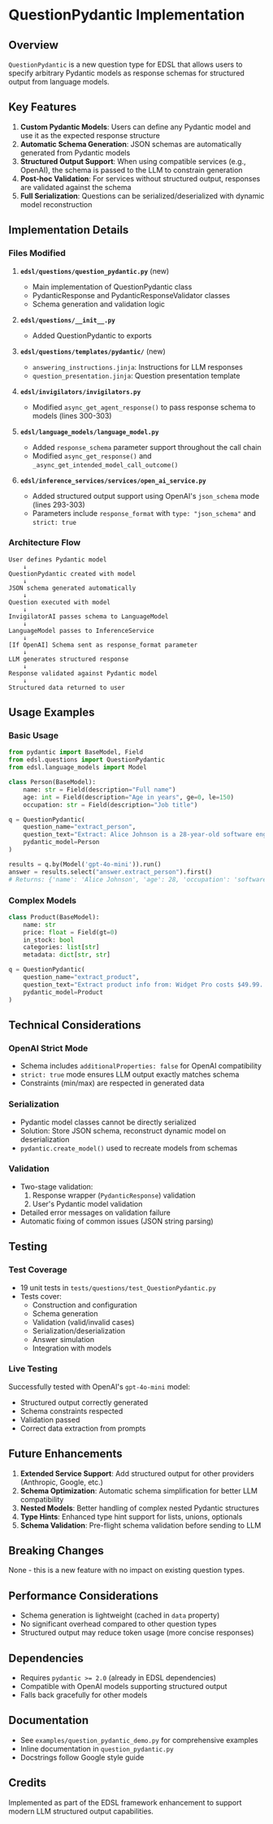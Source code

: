 # QuestionPydantic Implementation

## Overview

`QuestionPydantic` is a new question type for EDSL that allows users to specify arbitrary Pydantic models as response schemas for structured output from language models.

## Key Features

1. **Custom Pydantic Models**: Users can define any Pydantic model and use it as the expected response structure
2. **Automatic Schema Generation**: JSON schemas are automatically generated from Pydantic models
3. **Structured Output Support**: When using compatible services (e.g., OpenAI), the schema is passed to the LLM to constrain generation
4. **Post-hoc Validation**: For services without structured output, responses are validated against the schema
5. **Full Serialization**: Questions can be serialized/deserialized with dynamic model reconstruction

## Implementation Details

### Files Modified

1. **`edsl/questions/question_pydantic.py`** (new)
   - Main implementation of QuestionPydantic class
   - PydanticResponse and PydanticResponseValidator classes
   - Schema generation and validation logic

2. **`edsl/questions/__init__.py`**
   - Added QuestionPydantic to exports

3. **`edsl/questions/templates/pydantic/`** (new)
   - `answering_instructions.jinja`: Instructions for LLM responses
   - `question_presentation.jinja`: Question presentation template

4. **`edsl/invigilators/invigilators.py`**
   - Modified `async_get_agent_response()` to pass response schema to models (lines 300-303)

5. **`edsl/language_models/language_model.py`**
   - Added `response_schema` parameter support throughout the call chain
   - Modified `async_get_response()` and `_async_get_intended_model_call_outcome()`

6. **`edsl/inference_services/services/open_ai_service.py`**
   - Added structured output support using OpenAI's `json_schema` mode (lines 293-303)
   - Parameters include `response_format` with `type: "json_schema"` and `strict: true`

### Architecture Flow

```
User defines Pydantic model
    ↓
QuestionPydantic created with model
    ↓
JSON schema generated automatically
    ↓
Question executed with model
    ↓
InvigilatorAI passes schema to LanguageModel
    ↓
LanguageModel passes to InferenceService
    ↓
[If OpenAI] Schema sent as response_format parameter
    ↓
LLM generates structured response
    ↓
Response validated against Pydantic model
    ↓
Structured data returned to user
```

## Usage Examples

### Basic Usage

```python
from pydantic import BaseModel, Field
from edsl.questions import QuestionPydantic
from edsl.language_models import Model

class Person(BaseModel):
    name: str = Field(description="Full name")
    age: int = Field(description="Age in years", ge=0, le=150)
    occupation: str = Field(description="Job title")

q = QuestionPydantic(
    question_name="extract_person",
    question_text="Extract: Alice Johnson is a 28-year-old software engineer",
    pydantic_model=Person
)

results = q.by(Model('gpt-4o-mini')).run()
answer = results.select("answer.extract_person").first()
# Returns: {'name': 'Alice Johnson', 'age': 28, 'occupation': 'software engineer'}
```

### Complex Models

```python
class Product(BaseModel):
    name: str
    price: float = Field(gt=0)
    in_stock: bool
    categories: list[str]
    metadata: dict[str, str]

q = QuestionPydantic(
    question_name="extract_product",
    question_text="Extract product info from: Widget Pro costs $49.99...",
    pydantic_model=Product
)
```

## Technical Considerations

### OpenAI Strict Mode

- Schema includes `additionalProperties: false` for OpenAI compatibility
- `strict: true` mode ensures LLM output exactly matches schema
- Constraints (min/max) are respected in generated data

### Serialization

- Pydantic model classes cannot be directly serialized
- Solution: Store JSON schema, reconstruct dynamic model on deserialization
- `pydantic.create_model()` used to recreate models from schemas

### Validation

- Two-stage validation:
  1. Response wrapper (`PydanticResponse`) validation
  2. User's Pydantic model validation
- Detailed error messages on validation failure
- Automatic fixing of common issues (JSON string parsing)

## Testing

### Test Coverage

- 19 unit tests in `tests/questions/test_QuestionPydantic.py`
- Tests cover:
  - Construction and configuration
  - Schema generation
  - Validation (valid/invalid cases)
  - Serialization/deserialization
  - Answer simulation
  - Integration with models

### Live Testing

Successfully tested with OpenAI's `gpt-4o-mini` model:
- Structured output correctly generated
- Schema constraints respected
- Validation passed
- Correct data extraction from prompts

## Future Enhancements

1. **Extended Service Support**: Add structured output for other providers (Anthropic, Google, etc.)
2. **Schema Optimization**: Automatic schema simplification for better LLM compatibility
3. **Nested Models**: Better handling of complex nested Pydantic structures
4. **Type Hints**: Enhanced type hint support for lists, unions, optionals
5. **Schema Validation**: Pre-flight schema validation before sending to LLM

## Breaking Changes

None - this is a new feature with no impact on existing question types.

## Performance Considerations

- Schema generation is lightweight (cached in `data` property)
- No significant overhead compared to other question types
- Structured output may reduce token usage (more concise responses)

## Dependencies

- Requires `pydantic >= 2.0` (already in EDSL dependencies)
- Compatible with OpenAI models supporting structured output
- Falls back gracefully for other models

## Documentation

- See `examples/question_pydantic_demo.py` for comprehensive examples
- Inline documentation in `question_pydantic.py`
- Docstrings follow Google style guide

## Credits

Implemented as part of the EDSL framework enhancement to support modern LLM structured output capabilities.
